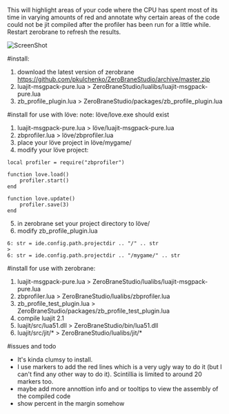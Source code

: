 This will highlight areas of your code where the CPU has spent most of its time in varying amounts of red and annotate why certain areas of the code could not be jit compiled after the profiler has been run for a little while. Restart zerobrane to refresh the results.

![ScreenShot](https://drive.google.com/uc?export=download&id=0B4QDw71zow0ZWm5sbHJPMUFybkE)

#install:
1. download the latest version of zerobrane https://github.com/pkulchenko/ZeroBraneStudio/archive/master.zip
1. luajit-msgpack-pure.lua > ZeroBraneStudio/lualibs/luajit-msgpack-pure.lua
2. zb_profile_plugin.lua > ZeroBraneStudio/packages/zb_profile_plugin.lua
			
#install for use with löve:
note: löve/love.exe should exist

1. luajit-msgpack-pure.lua > löve/luajit-msgpack-pure.lua
2. zbprofiler.lua > löve/zbprofiler.lua
3. place your löve project in löve/mygame/
4. modify your löve project:

```
local profiler = require("zbprofiler")

function love.load()
	profiler.start()
end

function love.update() 
	profiler.save(3)
end
```

5. in zerobrane set your project directory to löve/ 
6. modify zb_profile_plugin.lua
```
6: str = ide.config.path.projectdir .. "/" .. str
>
6: str = ide.config.path.projectdir .. "/mygame/" .. str
```
	
#install for use with zerobrane:
1. luajit-msgpack-pure.lua > ZeroBraneStudio/lualibs/luajit-msgpack-pure.lua
2. zbprofiler.lua > ZeroBraneStudio/lualibs/zbprofiler.lua
4. zb_profile_test_plugin.lua > ZeroBraneStudio/packages/zb_profile_test_plugin.lua
5. compile luajit 2.1
6. luajit/src/lua51.dll > ZeroBraneStudio/bin/lua51.dll
7. luajit/src/jit/* >  ZeroBraneStudio/lualibs/jit/*

#issues and todo
- It's kinda clumsy to install. 
- I use markers to add the red lines which is a very ugly way to do it (but I can't find any other way to do it). Scintillia is limited to around 20 markers too.
- maybe add more annottion info and or tooltips to view the assembly of the compiled code
- show percent in the margin somehow
